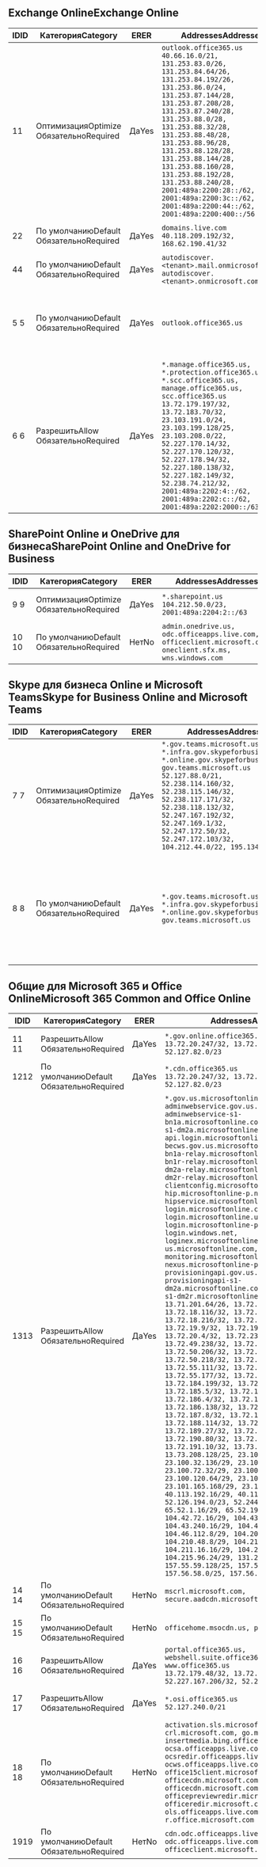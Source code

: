 <!--THIS FILE IS AUTOMATICALLY GENERATED. MANUAL CHANGES WILL BE OVERWRITTEN.-->
<!--Please contact the Office 365 Endpoints team with any questions.-->
<!--USGovGCCHigh endpoints version 2018100100-->
<!--File generated 2018-10-01 22:00:10.9526-->

## <a name="exchange-online"></a><span data-ttu-id="aa9d9-101">Exchange Online</span><span class="sxs-lookup"><span data-stu-id="aa9d9-101">Exchange Online</span></span>

<span data-ttu-id="aa9d9-102">ID</span><span class="sxs-lookup"><span data-stu-id="aa9d9-102">ID</span></span> | <span data-ttu-id="aa9d9-103">Категория</span><span class="sxs-lookup"><span data-stu-id="aa9d9-103">Category</span></span> | <span data-ttu-id="aa9d9-104">ER</span><span class="sxs-lookup"><span data-stu-id="aa9d9-104">ER</span></span> | <span data-ttu-id="aa9d9-105">Addresses</span><span class="sxs-lookup"><span data-stu-id="aa9d9-105">Addresses</span></span> | <span data-ttu-id="aa9d9-106">Порты</span><span class="sxs-lookup"><span data-stu-id="aa9d9-106">Ports</span></span>
-- | -------------------- | --- | ------------------------------------------------------------------------------------------------------------------------------------------------------------------------------------------------------------------------------------------------------------------------------------------------------------------------------------------------------------------------------------------------------------------------------------------------ | -------------------------------
<span data-ttu-id="aa9d9-107">1</span><span class="sxs-lookup"><span data-stu-id="aa9d9-107">1</span></span> | <span data-ttu-id="aa9d9-108">Оптимизация</span><span class="sxs-lookup"><span data-stu-id="aa9d9-108">Optimize</span></span><BR><span data-ttu-id="aa9d9-109">Обязательно</span><span class="sxs-lookup"><span data-stu-id="aa9d9-109">Required</span></span> | <span data-ttu-id="aa9d9-110">Да</span><span class="sxs-lookup"><span data-stu-id="aa9d9-110">Yes</span></span> | `outlook.office365.us`<BR>`40.66.16.0/21, 131.253.83.0/26, 131.253.84.64/26, 131.253.84.192/26, 131.253.86.0/24, 131.253.87.144/28, 131.253.87.208/28, 131.253.87.240/28, 131.253.88.0/28, 131.253.88.32/28, 131.253.88.48/28, 131.253.88.96/28, 131.253.88.128/28, 131.253.88.144/28, 131.253.88.160/28, 131.253.88.192/28, 131.253.88.240/28, 2001:489a:2200:28::/62, 2001:489a:2200:3c::/62, 2001:489a:2200:44::/62, 2001:489a:2200:400::/56` | <span data-ttu-id="aa9d9-111">**TCP:** 443, 80</span><span class="sxs-lookup"><span data-stu-id="aa9d9-111">**TCP:** 443, 80</span></span>
<span data-ttu-id="aa9d9-112">2</span><span class="sxs-lookup"><span data-stu-id="aa9d9-112">2</span></span> | <span data-ttu-id="aa9d9-113">По умолчанию</span><span class="sxs-lookup"><span data-stu-id="aa9d9-113">Default</span></span><BR><span data-ttu-id="aa9d9-114">Обязательно</span><span class="sxs-lookup"><span data-stu-id="aa9d9-114">Required</span></span> | <span data-ttu-id="aa9d9-115">Да</span><span class="sxs-lookup"><span data-stu-id="aa9d9-115">Yes</span></span> | `domains.live.com`<BR>`40.118.209.192/32, 168.62.190.41/32` | <span data-ttu-id="aa9d9-116">**TCP:** 443, 80</span><span class="sxs-lookup"><span data-stu-id="aa9d9-116">**TCP:** 443, 80</span></span>
<span data-ttu-id="aa9d9-117">4</span><span class="sxs-lookup"><span data-stu-id="aa9d9-117">4</span></span> | <span data-ttu-id="aa9d9-118">По умолчанию</span><span class="sxs-lookup"><span data-stu-id="aa9d9-118">Default</span></span><BR><span data-ttu-id="aa9d9-119">Обязательно</span><span class="sxs-lookup"><span data-stu-id="aa9d9-119">Required</span></span> | <span data-ttu-id="aa9d9-120">Да</span><span class="sxs-lookup"><span data-stu-id="aa9d9-120">Yes</span></span> | `autodiscover.<tenant>.mail.onmicrosoft.com, autodiscover.<tenant>.onmicrosoft.com` | <span data-ttu-id="aa9d9-121">**TCP:** 443, 80</span><span class="sxs-lookup"><span data-stu-id="aa9d9-121">**TCP:** 443, 80</span></span>
<span data-ttu-id="aa9d9-122">5 </span><span class="sxs-lookup"><span data-stu-id="aa9d9-122">5</span></span> | <span data-ttu-id="aa9d9-123">По умолчанию</span><span class="sxs-lookup"><span data-stu-id="aa9d9-123">Default</span></span><BR><span data-ttu-id="aa9d9-124">Обязательно</span><span class="sxs-lookup"><span data-stu-id="aa9d9-124">Required</span></span> | <span data-ttu-id="aa9d9-125">Да</span><span class="sxs-lookup"><span data-stu-id="aa9d9-125">Yes</span></span> | `outlook.office365.us` | <span data-ttu-id="aa9d9-126">**TCP:** 143, 25, 587, 993, 995</span><span class="sxs-lookup"><span data-stu-id="aa9d9-126">**TCP:** 143, 25, 587, 993, 995</span></span>
<span data-ttu-id="aa9d9-127">6 </span><span class="sxs-lookup"><span data-stu-id="aa9d9-127">6</span></span> | <span data-ttu-id="aa9d9-128">Разрешить</span><span class="sxs-lookup"><span data-stu-id="aa9d9-128">Allow</span></span><BR><span data-ttu-id="aa9d9-129">Обязательно</span><span class="sxs-lookup"><span data-stu-id="aa9d9-129">Required</span></span> | <span data-ttu-id="aa9d9-130">Да</span><span class="sxs-lookup"><span data-stu-id="aa9d9-130">Yes</span></span> | `*.manage.office365.us, *.protection.office365.us, *.scc.office365.us, manage.office365.us, scc.office365.us`<BR>`13.72.179.197/32, 13.72.183.70/32, 23.103.191.0/24, 23.103.199.128/25, 23.103.208.0/22, 52.227.170.14/32, 52.227.170.120/32, 52.227.178.94/32, 52.227.180.138/32, 52.227.182.149/32, 52.238.74.212/32, 2001:489a:2202:4::/62, 2001:489a:2202:c::/62, 2001:489a:2202:2000::/63` | <span data-ttu-id="aa9d9-131">**TCP:** 25, 443</span><span class="sxs-lookup"><span data-stu-id="aa9d9-131">**TCP:** 25, 443</span></span>

## <a name="sharepoint-online-and-onedrive-for-business"></a><span data-ttu-id="aa9d9-132">SharePoint Online и OneDrive для бизнеса</span><span class="sxs-lookup"><span data-stu-id="aa9d9-132">SharePoint Online and OneDrive for Business</span></span>

<span data-ttu-id="aa9d9-133">ID</span><span class="sxs-lookup"><span data-stu-id="aa9d9-133">ID</span></span> | <span data-ttu-id="aa9d9-134">Категория</span><span class="sxs-lookup"><span data-stu-id="aa9d9-134">Category</span></span> | <span data-ttu-id="aa9d9-135">ER</span><span class="sxs-lookup"><span data-stu-id="aa9d9-135">ER</span></span> | <span data-ttu-id="aa9d9-136">Addresses</span><span class="sxs-lookup"><span data-stu-id="aa9d9-136">Addresses</span></span> | <span data-ttu-id="aa9d9-137">Порты</span><span class="sxs-lookup"><span data-stu-id="aa9d9-137">Ports</span></span>
-- | -------------------- | --- | ----------------------------------------------------------------------------------------------------------- | ----------------
<span data-ttu-id="aa9d9-138">9 </span><span class="sxs-lookup"><span data-stu-id="aa9d9-138">9</span></span> | <span data-ttu-id="aa9d9-139">Оптимизация</span><span class="sxs-lookup"><span data-stu-id="aa9d9-139">Optimize</span></span><BR><span data-ttu-id="aa9d9-140">Обязательно</span><span class="sxs-lookup"><span data-stu-id="aa9d9-140">Required</span></span> | <span data-ttu-id="aa9d9-141">Да</span><span class="sxs-lookup"><span data-stu-id="aa9d9-141">Yes</span></span> | `*.sharepoint.us`<BR>`104.212.50.0/23, 2001:489a:2204:2::/63` | <span data-ttu-id="aa9d9-142">**TCP:** 443, 80</span><span class="sxs-lookup"><span data-stu-id="aa9d9-142">**TCP:** 443, 80</span></span>
<span data-ttu-id="aa9d9-143">10 </span><span class="sxs-lookup"><span data-stu-id="aa9d9-143">10</span></span> | <span data-ttu-id="aa9d9-144">По умолчанию</span><span class="sxs-lookup"><span data-stu-id="aa9d9-144">Default</span></span><BR><span data-ttu-id="aa9d9-145">Обязательно</span><span class="sxs-lookup"><span data-stu-id="aa9d9-145">Required</span></span> | <span data-ttu-id="aa9d9-146">Нет</span><span class="sxs-lookup"><span data-stu-id="aa9d9-146">No</span></span> | `admin.onedrive.us, odc.officeapps.live.com, officeclient.microsoft.com, oneclient.sfx.ms, wns.windows.com` | <span data-ttu-id="aa9d9-147">**TCP:** 443, 80</span><span class="sxs-lookup"><span data-stu-id="aa9d9-147">**TCP:** 443, 80</span></span>

## <a name="skype-for-business-online-and-microsoft-teams"></a><span data-ttu-id="aa9d9-148">Skype для бизнеса Online и Microsoft Teams</span><span class="sxs-lookup"><span data-stu-id="aa9d9-148">Skype for Business Online and Microsoft Teams</span></span>

<span data-ttu-id="aa9d9-149">ID</span><span class="sxs-lookup"><span data-stu-id="aa9d9-149">ID</span></span> | <span data-ttu-id="aa9d9-150">Категория</span><span class="sxs-lookup"><span data-stu-id="aa9d9-150">Category</span></span> | <span data-ttu-id="aa9d9-151">ER</span><span class="sxs-lookup"><span data-stu-id="aa9d9-151">ER</span></span> | <span data-ttu-id="aa9d9-152">Addresses</span><span class="sxs-lookup"><span data-stu-id="aa9d9-152">Addresses</span></span> | <span data-ttu-id="aa9d9-153">Порты</span><span class="sxs-lookup"><span data-stu-id="aa9d9-153">Ports</span></span>
-- | -------------------- | --- | --------------------------------------------------------------------------------------------------------------------------------------------------------------------------------------------------------------------------------------------------------------------------------------------------------------------------------- | --------------------------------------------------
<span data-ttu-id="aa9d9-154">7 </span><span class="sxs-lookup"><span data-stu-id="aa9d9-154">7</span></span> | <span data-ttu-id="aa9d9-155">Оптимизация</span><span class="sxs-lookup"><span data-stu-id="aa9d9-155">Optimize</span></span><BR><span data-ttu-id="aa9d9-156">Обязательно</span><span class="sxs-lookup"><span data-stu-id="aa9d9-156">Required</span></span> | <span data-ttu-id="aa9d9-157">Да</span><span class="sxs-lookup"><span data-stu-id="aa9d9-157">Yes</span></span> | `*.gov.teams.microsoft.us, *.infra.gov.skypeforbusiness.us, *.online.gov.skypeforbusiness.us, gov.teams.microsoft.us`<BR>`52.127.88.0/21, 52.238.114.160/32, 52.238.115.146/32, 52.238.117.171/32, 52.238.118.132/32, 52.247.167.192/32, 52.247.169.1/32, 52.247.172.50/32, 52.247.172.103/32, 104.212.44.0/22, 195.134.228.0/22` | <span data-ttu-id="aa9d9-158">**TCP:** 443, 80</span><span class="sxs-lookup"><span data-stu-id="aa9d9-158">**TCP:** 443, 80</span></span><BR><span data-ttu-id="aa9d9-159">**UDP:** 3478</span><span class="sxs-lookup"><span data-stu-id="aa9d9-159">**UDP:** 3478</span></span>
<span data-ttu-id="aa9d9-160">8 </span><span class="sxs-lookup"><span data-stu-id="aa9d9-160">8</span></span> | <span data-ttu-id="aa9d9-161">По умолчанию</span><span class="sxs-lookup"><span data-stu-id="aa9d9-161">Default</span></span><BR><span data-ttu-id="aa9d9-162">Обязательно</span><span class="sxs-lookup"><span data-stu-id="aa9d9-162">Required</span></span> | <span data-ttu-id="aa9d9-163">Да</span><span class="sxs-lookup"><span data-stu-id="aa9d9-163">Yes</span></span> | `*.gov.teams.microsoft.us, *.infra.gov.skypeforbusiness.us, *.online.gov.skypeforbusiness.us, gov.teams.microsoft.us` | <span data-ttu-id="aa9d9-164">**TCP:** 5061, 50000–59999</span><span class="sxs-lookup"><span data-stu-id="aa9d9-164">**TCP:** 5061, 50000-59999</span></span><BR><span data-ttu-id="aa9d9-165">**UDP:** 50000–59999</span><span class="sxs-lookup"><span data-stu-id="aa9d9-165">**UDP:** 50000-59999</span></span>

## <a name="microsoft-365-common-and-office-online"></a><span data-ttu-id="aa9d9-166">Общие для Microsoft 365 и Office Online</span><span class="sxs-lookup"><span data-stu-id="aa9d9-166">Microsoft 365 Common and Office Online</span></span>

<span data-ttu-id="aa9d9-167">ID</span><span class="sxs-lookup"><span data-stu-id="aa9d9-167">ID</span></span> | <span data-ttu-id="aa9d9-168">Категория</span><span class="sxs-lookup"><span data-stu-id="aa9d9-168">Category</span></span> | <span data-ttu-id="aa9d9-169">ER</span><span class="sxs-lookup"><span data-stu-id="aa9d9-169">ER</span></span> | <span data-ttu-id="aa9d9-170">Addresses</span><span class="sxs-lookup"><span data-stu-id="aa9d9-170">Addresses</span></span> | <span data-ttu-id="aa9d9-171">Порты</span><span class="sxs-lookup"><span data-stu-id="aa9d9-171">Ports</span></span>
-- | ------------------- | --- | -------------------------------------------------------------------------------------------------------------------------------------------------------------------------------------------------------------------------------------------------------------------------------------------------------------------------------------------------------------------------------------------------------------------------------------------------------------------------------------------------------------------------------------------------------------------------------------------------------------------------------------------------------------------------------------------------------------------------------------------------------------------------------------------------------------------------------------------------------------------------------------------------------------------------------------------------------------------------------------------------------------------------------------------------------------------------------------------------------------------------------------------------------------------------------------------------------------------------------------------------------------------------------------------------------------------------------------------------------------------------------------------------------------------------------------------------------------------------------------------------------------------------------------------------------------------------------------------------------------------------------------------------------------------------------------------------------------------------------------------------------------------------------------------------------------------------------------------------------------------------------------------------------------------------------------------------------------------------------------------------------------------------------------------------------------------------------------------------------------------------------------- | ----------------
<span data-ttu-id="aa9d9-172">11 </span><span class="sxs-lookup"><span data-stu-id="aa9d9-172">11</span></span> | <span data-ttu-id="aa9d9-173">Разрешить</span><span class="sxs-lookup"><span data-stu-id="aa9d9-173">Allow</span></span><BR><span data-ttu-id="aa9d9-174">Обязательно</span><span class="sxs-lookup"><span data-stu-id="aa9d9-174">Required</span></span> | <span data-ttu-id="aa9d9-175">Да</span><span class="sxs-lookup"><span data-stu-id="aa9d9-175">Yes</span></span> | `*.gov.online.office365.us`<BR>`13.72.20.247/32, 13.72.185.126/32, 52.127.82.0/23` | <span data-ttu-id="aa9d9-176">**TCP:** 443</span><span class="sxs-lookup"><span data-stu-id="aa9d9-176">**TCP:** 443</span></span>
<span data-ttu-id="aa9d9-177">12</span><span class="sxs-lookup"><span data-stu-id="aa9d9-177">12</span></span> | <span data-ttu-id="aa9d9-178">По умолчанию</span><span class="sxs-lookup"><span data-stu-id="aa9d9-178">Default</span></span><BR><span data-ttu-id="aa9d9-179">Обязательно</span><span class="sxs-lookup"><span data-stu-id="aa9d9-179">Required</span></span> | <span data-ttu-id="aa9d9-180">Да</span><span class="sxs-lookup"><span data-stu-id="aa9d9-180">Yes</span></span> | `*.cdn.office365.us`<BR>`13.72.20.247/32, 13.72.185.126/32, 52.127.82.0/23` | <span data-ttu-id="aa9d9-181">**TCP:** 443</span><span class="sxs-lookup"><span data-stu-id="aa9d9-181">**TCP:** 443</span></span>
<span data-ttu-id="aa9d9-182">13</span><span class="sxs-lookup"><span data-stu-id="aa9d9-182">13</span></span> | <span data-ttu-id="aa9d9-183">Разрешить</span><span class="sxs-lookup"><span data-stu-id="aa9d9-183">Allow</span></span><BR><span data-ttu-id="aa9d9-184">Обязательно</span><span class="sxs-lookup"><span data-stu-id="aa9d9-184">Required</span></span> | <span data-ttu-id="aa9d9-185">Да</span><span class="sxs-lookup"><span data-stu-id="aa9d9-185">Yes</span></span> | `*.gov.us.microsoftonline.com, adminwebservice.gov.us.microsoftonline.com, adminwebservice-s1-bn1a.microsoftonline.com, adminwebservice-s1-dm2a.microsoftonline.com, api.login.microsoftonline.com, becws.gov.us.microsoftonline.com, bws-s1-bn1a-relay.microsoftonline.com, bws-s1-bn1r-relay.microsoftonline.com, bws-s1-dm2a-relay.microsoftonline.com, bws-s1-dm2r-relay.microsoftonline.com, clientconfig.microsoftonline-p.net, hip.microsoftonline-p.net, hipservice.microsoftonline.com, login.microsoftonline.com, login.microsoftonline.us, login.microsoftonline-p.com, login.windows.net, loginex.microsoftonline.com, login-us.microsoftonline.com, monitoring.microsoftonline-p.com, nexus.microsoftonline-p.com, provisioningapi.gov.us.microsoftonline.com, provisioningapi-s1-dm2a.microsoftonline.com, provisioningapi-s1-dm2r.microsoftonline.com`<BR>`13.71.201.64/26, 13.72.17.49/32, 13.72.18.116/32, 13.72.18.212/32, 13.72.18.216/32, 13.72.18.221/32, 13.72.19.9/32, 13.72.19.36/32, 13.72.20.4/32, 13.72.23.54/32, 13.72.49.238/32, 13.72.50.182/32, 13.72.50.206/32, 13.72.50.212/32, 13.72.50.218/32, 13.72.51.69/32, 13.72.55.111/32, 13.72.55.162/32, 13.72.55.177/32, 13.72.184.118/32, 13.72.184.199/32, 13.72.184.206/32, 13.72.185.5/32, 13.72.185.34/32, 13.72.186.4/32, 13.72.186.27/32, 13.72.186.138/32, 13.72.186.230/32, 13.72.187.8/32, 13.72.188.36/32, 13.72.188.114/32, 13.72.188.142/32, 13.72.189.27/32, 13.72.189.143/32, 13.72.190.80/32, 13.72.190.167/32, 13.72.191.10/32, 13.73.64.64/26, 13.73.208.128/25, 23.100.16.168/29, 23.100.32.136/29, 23.100.64.24/29, 23.100.72.32/29, 23.100.80.64/29, 23.100.120.64/29, 23.101.144.136/29, 23.101.165.168/29, 23.101.181.128/29, 40.113.192.16/29, 40.114.120.16/29, 52.126.194.0/23, 52.244.120.128/25, 65.52.1.16/29, 65.52.193.136/29, 104.42.72.16/29, 104.43.208.16/29, 104.43.240.16/29, 104.45.208.104/29, 104.46.112.8/29, 104.209.144.16/29, 104.210.48.8/29, 104.210.208.16/29, 104.211.16.16/29, 104.211.48.16/29, 104.215.96.24/29, 131.253.120.0/24, 157.55.59.128/25, 157.56.53.128/25, 157.56.58.0/25, 157.56.151.0/25` | <span data-ttu-id="aa9d9-186">**TCP:** 443</span><span class="sxs-lookup"><span data-stu-id="aa9d9-186">**TCP:** 443</span></span>
<span data-ttu-id="aa9d9-187">14 </span><span class="sxs-lookup"><span data-stu-id="aa9d9-187">14</span></span> | <span data-ttu-id="aa9d9-188">По умолчанию</span><span class="sxs-lookup"><span data-stu-id="aa9d9-188">Default</span></span><BR><span data-ttu-id="aa9d9-189">Обязательно</span><span class="sxs-lookup"><span data-stu-id="aa9d9-189">Required</span></span> | <span data-ttu-id="aa9d9-190">Нет</span><span class="sxs-lookup"><span data-stu-id="aa9d9-190">No</span></span> | `mscrl.microsoft.com, secure.aadcdn.microsoftonline-p.com` | <span data-ttu-id="aa9d9-191">**TCP:** 443</span><span class="sxs-lookup"><span data-stu-id="aa9d9-191">**TCP:** 443</span></span>
<span data-ttu-id="aa9d9-192">15 </span><span class="sxs-lookup"><span data-stu-id="aa9d9-192">15</span></span> | <span data-ttu-id="aa9d9-193">По умолчанию</span><span class="sxs-lookup"><span data-stu-id="aa9d9-193">Default</span></span><BR><span data-ttu-id="aa9d9-194">Обязательно</span><span class="sxs-lookup"><span data-stu-id="aa9d9-194">Required</span></span> | <span data-ttu-id="aa9d9-195">Нет</span><span class="sxs-lookup"><span data-stu-id="aa9d9-195">No</span></span> | `officehome.msocdn.us, prod.msocdn.us` | <span data-ttu-id="aa9d9-196">**TCP:** 443, 80</span><span class="sxs-lookup"><span data-stu-id="aa9d9-196">**TCP:** 443, 80</span></span>
<span data-ttu-id="aa9d9-197">16 </span><span class="sxs-lookup"><span data-stu-id="aa9d9-197">16</span></span> | <span data-ttu-id="aa9d9-198">Разрешить</span><span class="sxs-lookup"><span data-stu-id="aa9d9-198">Allow</span></span><BR><span data-ttu-id="aa9d9-199">Обязательно</span><span class="sxs-lookup"><span data-stu-id="aa9d9-199">Required</span></span> | <span data-ttu-id="aa9d9-200">Да</span><span class="sxs-lookup"><span data-stu-id="aa9d9-200">Yes</span></span> | `portal.office365.us, webshell.suite.office365.us, www.office365.us`<BR>`13.72.179.48/32, 13.72.188.8/32, 52.227.167.206/32, 52.227.170.242/32` | <span data-ttu-id="aa9d9-201">**TCP:** 443, 80</span><span class="sxs-lookup"><span data-stu-id="aa9d9-201">**TCP:** 443, 80</span></span>
<span data-ttu-id="aa9d9-202">17 </span><span class="sxs-lookup"><span data-stu-id="aa9d9-202">17</span></span> | <span data-ttu-id="aa9d9-203">Разрешить</span><span class="sxs-lookup"><span data-stu-id="aa9d9-203">Allow</span></span><BR><span data-ttu-id="aa9d9-204">Обязательно</span><span class="sxs-lookup"><span data-stu-id="aa9d9-204">Required</span></span> | <span data-ttu-id="aa9d9-205">Да</span><span class="sxs-lookup"><span data-stu-id="aa9d9-205">Yes</span></span> | `*.osi.office365.us`<BR>`52.127.240.0/21` | <span data-ttu-id="aa9d9-206">**TCP:** 443</span><span class="sxs-lookup"><span data-stu-id="aa9d9-206">**TCP:** 443</span></span>
<span data-ttu-id="aa9d9-207">18 </span><span class="sxs-lookup"><span data-stu-id="aa9d9-207">18</span></span> | <span data-ttu-id="aa9d9-208">По умолчанию</span><span class="sxs-lookup"><span data-stu-id="aa9d9-208">Default</span></span><BR><span data-ttu-id="aa9d9-209">Обязательно</span><span class="sxs-lookup"><span data-stu-id="aa9d9-209">Required</span></span> | <span data-ttu-id="aa9d9-210">Нет</span><span class="sxs-lookup"><span data-stu-id="aa9d9-210">No</span></span> | `activation.sls.microsoft.com, crl.microsoft.com, go.microsoft.com, insertmedia.bing.office.net, ocsa.officeapps.live.com, ocsredir.officeapps.live.com, ocws.officeapps.live.com, office15client.microsoft.com, officecdn.microsoft.com, officecdn.microsoft.com.edgesuite.net, officepreviewredir.microsoft.com, officeredir.microsoft.com, ols.officeapps.live.com, r.office.microsoft.com` | <span data-ttu-id="aa9d9-211">**TCP:** 443, 80</span><span class="sxs-lookup"><span data-stu-id="aa9d9-211">**TCP:** 443, 80</span></span>
<span data-ttu-id="aa9d9-212">19</span><span class="sxs-lookup"><span data-stu-id="aa9d9-212">19</span></span> | <span data-ttu-id="aa9d9-213">По умолчанию</span><span class="sxs-lookup"><span data-stu-id="aa9d9-213">Default</span></span><BR><span data-ttu-id="aa9d9-214">Обязательно</span><span class="sxs-lookup"><span data-stu-id="aa9d9-214">Required</span></span> | <span data-ttu-id="aa9d9-215">Нет</span><span class="sxs-lookup"><span data-stu-id="aa9d9-215">No</span></span> | `cdn.odc.officeapps.live.com, odc.officeapps.live.com, officeclient.microsoft.com` | <span data-ttu-id="aa9d9-216">**TCP:** 443, 80</span><span class="sxs-lookup"><span data-stu-id="aa9d9-216">**TCP:** 443, 80</span></span>

